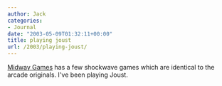 ```yaml
---
author: Jack
categories:
- Journal
date: "2003-05-09T01:32:11+00:00"
title: playing joust
url: /2003/playing-joust/
---
```


[Midway Games][1] has a few shockwave games which are identical to the arcade originals. I've been playing Joust.

 [1]: http://www.midway.com/